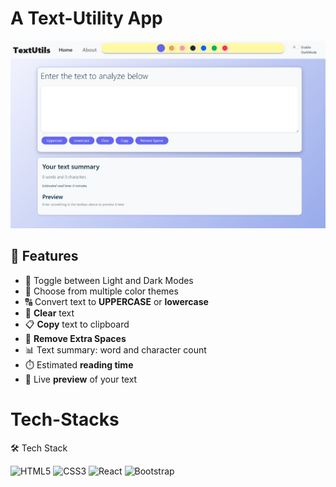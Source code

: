 # A Text-Utility App
![alt-img](TextUtils_Light.jpeg)

## 🚀 Features

- 🎨 Toggle between Light and Dark Modes
- 🌈 Choose from multiple color themes
- 🔠 Convert text to **UPPERCASE** or **lowercase**
- 🧹 **Clear** text
- 📋 **Copy** text to clipboard
- 🚫 **Remove Extra Spaces**
- 📊 Text summary: word and character count
- ⏱️ Estimated **reading time**
- 👀 Live **preview** of your text


# Tech-Stacks 
🛠️ Tech Stack
<div align="left"> <img src="https://img.shields.io/badge/HTML5-E34F26?style=for-the-badge&logo=html5&logoColor=white" alt="HTML5" /> <img src="https://img.shields.io/badge/CSS3-1572B6?style=for-the-badge&logo=css3&logoColor=white" alt="CSS3" /> <img src="https://img.shields.io/badge/React-20232A?style=for-the-badge&logo=react&logoColor=61DAFB" alt="React" /> <img src="https://img.shields.io/badge/Bootstrap-563D7C?style=for-the-badge&logo=bootstrap&logoColor=white" alt="Bootstrap" /> </div>
